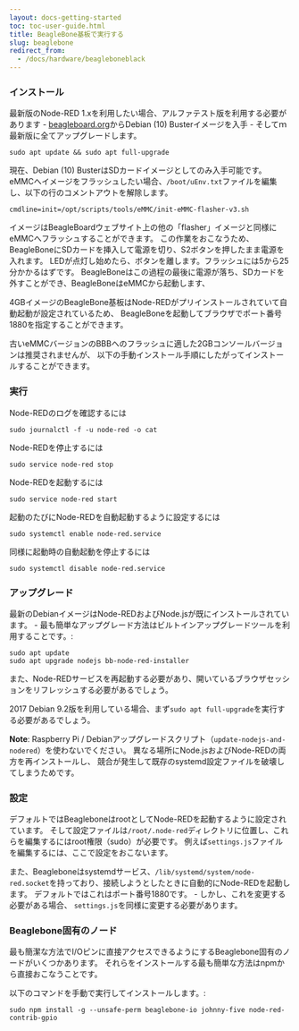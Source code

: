 ```yaml
---
layout: docs-getting-started
toc: toc-user-guide.html
title: BeagleBone基板で実行する
slug: beaglebone
redirect_from:
  - /docs/hardware/beagleboneblack
---
```



### インストール

最新版のNode-RED 1.xを利用したい場合、アルファテスト版を利用する必要があります - 
<a href="https://beagleboard.org/latest-images" target="bbb">beagleboard.org</a>からDebian (10) Busterイメージを入手 - そしてｍ最新版に全てアップグレードします。

    sudo apt update && sudo apt full-upgrade

現在、Debian (10) BusterはSDカードイメージとしてのみ入手可能です。eMMCへイメージをフラッシュしたい場合、`/boot/uEnv.txt`ファイルを編集し、以下の行のコメントアウトを解除します。

    cmdline=init=/opt/scripts/tools/eMMC/init-eMMC-flasher-v3.sh

イメージはBeagleBoardウェブサイト上の他の「flasher」イメージと同様にeMMCへフラッシュすることができます。
この作業をおこなうため、BeagleBoneにSDカードを挿入して電源を切り、S2ボタンを押したまま電源を入れます。
LEDが点灯し始めたら、ボタンを離します。フラッシュには5から25分かかるはずです。
BeagleBoneはこの過程の最後に電源が落ち、SDカードを外すことができ、BeagleBoneはeMMCから起動します、

4GBイメージのBeagleBone基板はNode-REDがプリインストールされていて自動起動が設定されているため、
BeagleBoneを起動してブラウザでポート番号1880を指定することができます。

古いeMMCバージョンのBBBへのフラッシュに適した2GBコンソールバージョンは推奨されませんが、
以下の手動インストール手順にしたがってインストールすることができます。

### 実行

Node-REDのログを確認するには

    sudo journalctl -f -u node-red -o cat

Node-REDを停止するには

    sudo service node-red stop

Node-REDを起動するには

    sudo service node-red start

起動のたびにNode-REDを自動起動するように設定するには

    sudo systemctl enable node-red.service

同様に起動時の自動起動を停止するには

    sudo systemctl disable node-red.service


### アップグレード

最新のDebianイメージはNode-REDおよびNode.jsが既にインストールされています。 - 最も簡単なアップグレード方法はビルトインアップグレードツールを利用することです。:

    sudo apt update
    sudo apt upgrade nodejs bb-node-red-installer

また、Node-REDサービスを再起動する必要があり、開いているブラウザセッションをリフレッシュする必要があるでしょう。

2017 Debian 9.2版を利用している場合、まず`sudo apt full-upgrade`を実行する必要があるでしょう。

**Note**: Raspberry Pi / Debianアップグレードスクリプト（`update-nodejs-and-nodered`）を使わないでください。
異なる場所にNode.jsおよびNode-REDの両方を再インストールし、
競合が発生して既存のsystemd設定ファイルを破壊してしまうためです。

### 設定

デフォルトではBeagleboneはrootとしてNode-REDを起動するように設定されています。
そして設定ファイルは`/root/.node-red`ディレクトリに位置し、これらを編集するにはroot権限（sudo）が必要です。
例えば`settings.js`ファイルを編集するには、ここで設定をおこないます。

また、Beagleboneはsystemdサービス、`/lib/systemd/system/node-red.socket`を持っており、接続しようとしたときに自動的にNode-REDを起動します。
デフォルトではこれはポート番号1880です。 - しかし、これを変更する必要がある場合、
`settings.js`を同様に変更する必要があります。

### Beaglebone固有のノード

最も簡潔な方法でI/Oピンに直接アクセスできるようにするBeaglebone固有のノードがいくつかあります。
それらをインストールする最も簡単な方法はnpmから直接おこなうことです。

以下のコマンドを手動で実行してインストールします。:

    sudo npm install -g --unsafe-perm beaglebone-io johnny-five node-red-contrib-gpio
